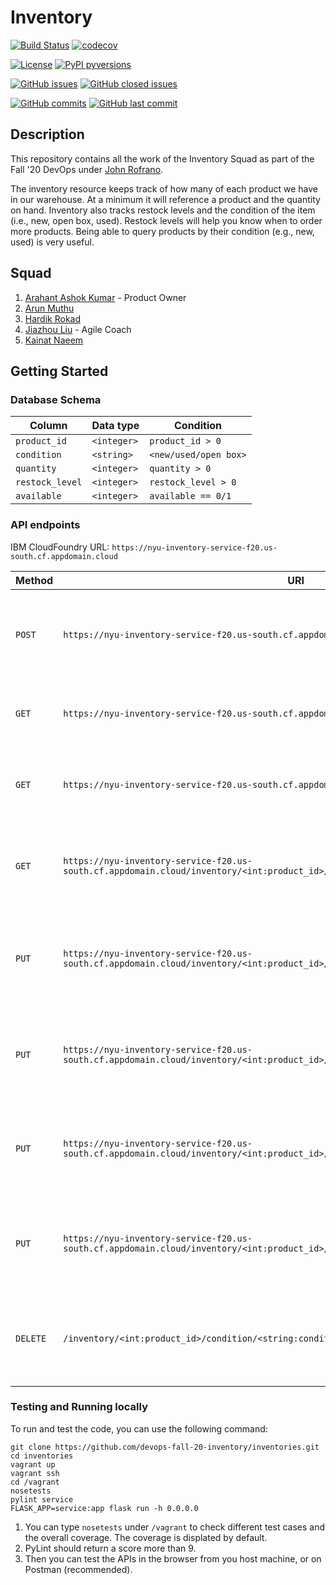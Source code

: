 # Inventory

[![Build Status](https://travis-ci.org/devops-fall-20-inventory/inventories.svg?branch=master)](https://travis-ci.org/devops-fall-20-inventory/inventories)
[![codecov](https://codecov.io/gh/devops-fall-20-inventory/inventories/branch/master/graph/badge.svg?token=WHT72OFUGH)](https://codecov.io/gh/devops-fall-20-inventory/inventories)

[![License](https://img.shields.io/badge/License-Apache%202.0-blue.svg)](https://opensource.org/licenses/Apache-2.0)
[![PyPI pyversions](https://img.shields.io/pypi/pyversions/ansicolortags.svg)](https://pypi.python.org/pypi/ansicolortags/)

[![GitHub issues](https://img.shields.io/github/issues/devops-fall-20-inventory/inventories)](https://github.com/devops-fall-20-inventory/inventories/issues)
[![GitHub closed issues](https://img.shields.io/github/issues-closed/devops-fall-20-inventory/inventories?color=g)](https://github.com/devops-fall-20-inventory/inventories/issues?q=is%3Aissue+is%3Aclosed)

[![GitHub commits](https://img.shields.io/github/commit-activity/m/devops-fall-20-inventory/inventories)](https://github.com/devops-fall-20-inventory/inventories/commits)
[![GitHub last commit](https://img.shields.io/github/last-commit/devops-fall-20-inventory/inventories?color=blue)](https://github.com/devops-fall-20-inventory/inventories/commit/master)

## Description
This repository contains all the work of the Inventory Squad as part of the Fall '20 DevOps under [John Rofrano](https://github.com/rofrano).

The inventory resource keeps track of how many of each product we have in our warehouse. At a minimum it will reference a product and the quantity on hand. Inventory also tracks restock levels and the condition of the item (i.e., new, open box, used). Restock levels will help you know when to order more products. Being able to query products by their condition (e.g., new, used) is very useful.

## Squad

1. [Arahant Ashok Kumar](https://github.com/arahant) - Product Owner
2. [Arun Muthu](https://github.com/arungithub9)
3. [Hardik Rokad](https://github.com/hardikr586)
4. [Jiazhou Liu](https://github.com/602071349) - Agile Coach
5. [Kainat Naeem](https://github.com/kainattnaeem)

## Getting Started

### Database Schema

| Column | Data type | Condition |
| --- | --- | --- |
| `product_id` | `<integer>` | `product_id > 0` |
| `condition` | `<string>` | `<new/used/open box>` |
| `quantity` | `<integer>` | `quantity > 0` |
| `restock_level` | `<integer>` | `restock_level > 0` |
| `available` | `<integer>` | `available == 0/1` |

### API endpoints

IBM CloudFoundry URL: `https://nyu-inventory-service-f20.us-south.cf.appdomain.cloud`

| Method | URI | Description | Content-Type | Sample Payload |
| --- | --- | ------ | --- | ------- |
| `POST` | `https://nyu-inventory-service-f20.us-south.cf.appdomain.cloud/inventory` | Given the data body this creates an inventory record in the DB | application/json | ```{"product_id": 321,"condition": "new","available": 1,"quantity": 2,"restock_level": 1}``` |
| `GET` | `https://nyu-inventory-service-f20.us-south.cf.appdomain.cloud/inventory` | Returns a collection of all inventories in the DB | N/A | N/A |
| `GET` | `https://nyu-inventory-service-f20.us-south.cf.appdomain.cloud/inventory?product_id=<int>` | Returns a collection of all inventories matching `product_id` | N/A | N/A |
| `GET` | `https://nyu-inventory-service-f20.us-south.cf.appdomain.cloud/inventory/<int:product_id>/condition/<string:condition>` | Returns the inventory record with the given `product_id` and `condition` | N/A | N/A |
| `PUT` | `https://nyu-inventory-service-f20.us-south.cf.appdomain.cloud/inventory/<int:product_id>/condition/<string:condition>` | Updates the inventory record with the given `product_id` and `condition` | application/json | ```{"available": 1,"quantity": 2,"restock_level": 1}``` |
| `PUT` | `https://nyu-inventory-service-f20.us-south.cf.appdomain.cloud/inventory/<int:product_id>/condition/<string:condition>/activate` | Given the `product_id` and `condition` this updates `available = 1` | N/A | N/A |
| `PUT` | `https://nyu-inventory-service-f20.us-south.cf.appdomain.cloud/inventory/<int:product_id>/condition/<string:condition>/deactivate` | Given the `product_id` and `condition` this updates `available = 0` | N/A | N/A |
| `PUT` | `https://nyu-inventory-service-f20.us-south.cf.appdomain.cloud/inventory/<int:product_id>/condition/<string:condition>/restock` | Given the `product_id`, `condition` and `amount` (body) this updates `quantity += amount` | application/json | `{"amount": 2}` |
| `DELETE` | `/inventory/<int:product_id>/condition/<string:condition>` | Given the `product_id` and `condition` this updates `available = 0` | N/A | N/A |

### Testing and Running locally

To run and test the code, you can use the following command:
```
git clone https://github.com/devops-fall-20-inventory/inventories.git
cd inventories
vagrant up
vagrant ssh
cd /vagrant
nosetests
pylint service
FLASK_APP=service:app flask run -h 0.0.0.0
```

1. You can type `nosetests` under `/vagrant` to check different test cases and the overall coverage. The coverage is displated by default.
2. PyLint should return a score more than 9.
3. Then you can test the APIs in the browser from you host machine, or on Postman (recommended).
